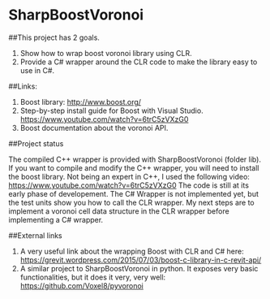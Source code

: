# SharpBoostVoronoi

##This project has 2 goals.

1. Show how to wrap boost voronoi library using CLR.
2. Provide a C# wrapper around the CLR code to make the library easy to use in C#.

##Links:
 
1. Boost library: http://www.boost.org/
2. Step-by-step install guide for Boost with Visual Studio. https://www.youtube.com/watch?v=6trC5zVXzG0
3. Boost documentation about the voronoi API.

##Project status
		
The compiled C++ wrapper is provided with SharpBoostVoronoi (folder lib). If you want to compile and modify the C++ wrapper, you will need to install the boost library. Not being an expert in C++, I used the following video: https://www.youtube.com/watch?v=6trC5zVXzG0
The code is still at its early phase of developement. The C# Wrapper is not implemented yet, but the test units show you how to call the CLR wrapper. My next steps are to implement a voronoi cell data structure in the CLR wrapper before implementing a C# wrapper.

##External links
1. A very useful link about the wrapping Boost with CLR and C# here: https://grevit.wordpress.com/2015/07/03/boost-c-library-in-c-revit-api/	
2. A similar project to SharpBoostVoronoi in python. It exposes very basic functionalities, but it does it very, very well: https://github.com/Voxel8/pyvoronoi


